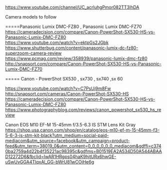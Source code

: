 



https://www.youtube.com/channel/UC_acrluhgPmor082TT3lhDA      


Camera  models to follow    

=====Panasonic Lumix DMC-FZ80  , Panasonic Lumix DMC-FZ70    
https://cameradecision.com/compare/Canon-PowerShot-SX530-HS-vs-Panasonic-Lumix-DMC-FZ80    
https://www.youtube.com/watch?v=ektpGs2JGbk    
https://www.shutterbug.com/content/panasonic-lumix-dc-fz80-superzoom-camera-review    
https://www.pcmag.com/review/358939/panasonic-lumix-dmc-fz80   
http://snapsort.com/compare/Canon-PowerShot-SX530-HS-vs-Panasonic-Lumix-DMC-FZ70    
    
     
===== Canon - PowerShot SX530 , sx730 , sx740  ,sx 60     
     
    
https://www.youtube.com/watch?v=C7PsUj9m8Fw     
http://snapsort.com/cameras/Canon-PowerShot-SX530-HS   
https://cameradecision.com/compare/Canon-PowerShot-SX530-HS-vs-Panasonic-Lumix-DMC-FZ80     
https://www.photographyblog.com/reviews/canon_powershot_sx530_hs_review    


Canon EOS M10 EF-M 15-45mm f/3.5-6.3 IS STM Lens Kit Gray     
https://shop.usa.canon.com/shop/en/catalog/eos-m10-ef-m-15-45mm-f3-5-6-3-is-stm-kit-black?utm_medium=social-paid-mediacom&utm_source=facebook&utm_campaign=product-feed&utm_term=38019_0&utm_content=0_0_0_0_0_0_mediacom&gdffi=c3740ba2759a4d22b4f35221ac98395c&gdfms=B01519EA2A534D50A544ABAAD12272D6&fbclid=IwAR1HRgps04haK9hjtURx6hwGE-uSwUvGGA4TlqxAl_GG-bWrU81wCOiHe6g    


